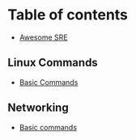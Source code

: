 # Table of contents

* [Awesome SRE](README.md)

## Linux Commands

* [Basic Commands](linux-commands/basic-commands.md)

## Networking

* [Basic commands](networking/basic-commands.md)
